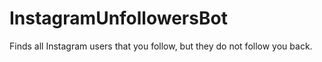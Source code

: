 # InstagramUnfollowersBot
Finds all Instagram users that you follow, but they do not follow you back.
